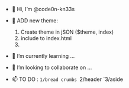 - 👋 Hi, I’m @code0n-kn33s
- 👀 ADD new theme:
    1. Create theme in jSON ($theme, index)
    1. include to index.html
    2.
- 🌱 I’m currently learning ...
- 💞️ I’m looking to collaborate on ...


- 📫 TO DO :
    `1/bread crumbs
    `2/header
    `3/aside
